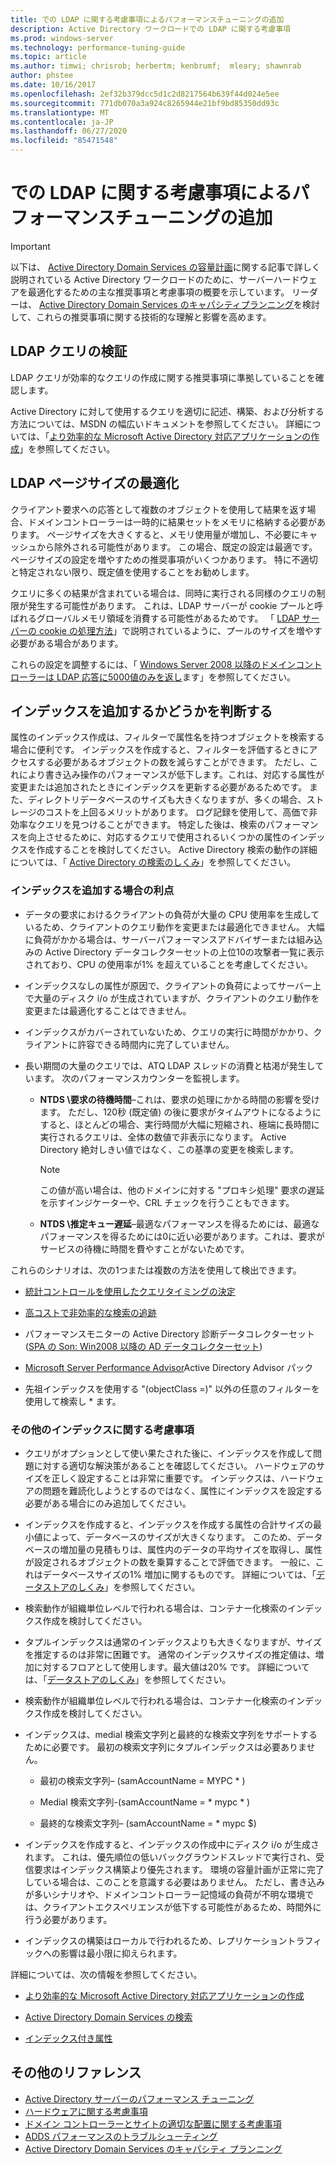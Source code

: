 ```yaml
---
title: での LDAP に関する考慮事項によるパフォーマンスチューニングの追加
description: Active Directory ワークロードでの LDAP に関する考慮事項
ms.prod: windows-server
ms.technology: performance-tuning-guide
ms.topic: article
ms.author: timwi; chrisrob; herbertm; kenbrumf;  mleary; shawnrab
author: phstee
ms.date: 10/16/2017
ms.openlocfilehash: 2ef32b379dcc5d1c2d8217564b639f44d024e5ee
ms.sourcegitcommit: 771db070a3a924c8265944e21bf9bd85350dd93c
ms.translationtype: MT
ms.contentlocale: ja-JP
ms.lasthandoff: 06/27/2020
ms.locfileid: "85471548"
---
```

# <a name="ldap-considerations-in-adds-performance-tuning"></a>での LDAP に関する考慮事項によるパフォーマンスチューニングの追加

> [!IMPORTANT]
> 以下は、 [Active Directory Domain Services の容量計画](https://go.microsoft.com/fwlink/?LinkId=324566)に関する記事で詳しく説明されている Active Directory ワークロードのために、サーバーハードウェアを最適化するための主な推奨事項と考慮事項の概要を示しています。 リーダーは、 [Active Directory Domain Services のキャパシティプランニング](https://go.microsoft.com/fwlink/?LinkId=324566)を検討して、これらの推奨事項に関する技術的な理解と影響を高めます。

## <a name="verify-ldap-queries"></a>LDAP クエリの検証

LDAP クエリが効率的なクエリの作成に関する推奨事項に準拠していることを確認します。

Active Directory に対して使用するクエリを適切に記述、構築、および分析する方法については、MSDN の幅広いドキュメントを参照してください。 詳細については、「[より効率的な Microsoft Active Directory 対応アプリケーションの作成](https://msdn.microsoft.com/library/ms808539.aspx)」を参照してください。

## <a name="optimize-ldap-page-sizes"></a>LDAP ページサイズの最適化

クライアント要求への応答として複数のオブジェクトを使用して結果を返す場合、ドメインコントローラーは一時的に結果セットをメモリに格納する必要があります。 ページサイズを大きくすると、メモリ使用量が増加し、不必要にキャッシュから除外される可能性があります。 この場合、既定の設定は最適です。 ページサイズの設定を増やすための推奨事項がいくつかあります。 特に不適切と特定されない限り、既定値を使用することをお勧めします。

クエリに多くの結果が含まれている場合は、同時に実行される同様のクエリの制限が発生する可能性があります。  これは、LDAP サーバーが cookie プールと呼ばれるグローバルメモリ領域を消費する可能性があるためです。  「 [LDAP サーバーの cookie の処理方法](https://technet.microsoft.com/windows-server-docs/identity/ad-ds/manage/how-ldap-server-cookies-are-handled)」で説明されているように、プールのサイズを増やす必要がある場合があります。

これらの設定を調整するには、「 [Windows Server 2008 以降のドメインコントローラーは LDAP 応答に5000値のみを返し](https://support.microsoft.com/kb/2009267)ます」を参照してください。

## <a name="determine-whether-to-add-indices"></a>インデックスを追加するかどうかを判断する

属性のインデックス作成は、フィルターで属性名を持つオブジェクトを検索する場合に便利です。 インデックスを作成すると、フィルターを評価するときにアクセスする必要があるオブジェクトの数を減らすことができます。 ただし、これにより書き込み操作のパフォーマンスが低下します。これは、対応する属性が変更または追加されたときにインデックスを更新する必要があるためです。 また、ディレクトリデータベースのサイズも大きくなりますが、多くの場合、ストレージのコストを上回るメリットがあります。 ログ記録を使用して、高価で非効率なクエリを見つけることができます。 特定した後は、検索のパフォーマンスを向上させるために、対応するクエリで使用されるいくつかの属性のインデックスを作成することを検討してください。 Active Directory 検索の動作の詳細については、「 [Active Directory の検索のしくみ](https://technet.microsoft.com/library/cc755809.aspx)」を参照してください。

### <a name="scenarios-that-benefit-in-adding-indices"></a>インデックスを追加する場合の利点

-   データの要求におけるクライアントの負荷が大量の CPU 使用率を生成しているため、クライアントのクエリ動作を変更または最適化できません。 大幅に負荷がかかる場合は、サーバーパフォーマンスアドバイザーまたは組み込みの Active Directory データコレクターセットの上位10の攻撃者一覧に表示されており、CPU の使用率が1% を超えていることを考慮してください。

-   インデックスなしの属性が原因で、クライアントの負荷によってサーバー上で大量のディスク i/o が生成されていますが、クライアントのクエリ動作を変更または最適化することはできません。

-   インデックスがカバーされていないため、クエリの実行に時間がかかり、クライアントに許容できる時間内に完了していません。

- 長い期間の大量のクエリでは、ATQ LDAP スレッドの消費と枯渇が発生しています。 次のパフォーマンスカウンターを監視します。

    - **NTDS \\要求の待機時間**–これは、要求の処理にかかる時間の影響を受けます。 ただし、120秒 (既定値) の後に要求がタイムアウトになるようにすると、ほとんどの場合、実行時間が大幅に短縮され、極端に長時間に実行されるクエリは、全体の数値で非表示になります。 Active Directory 絶対しきい値ではなく、この基準の変更を検索します。

        > [!NOTE]
        > この値が高い場合は、他のドメインに対する "プロキシ処理" 要求の遅延を示すインジケーターや、CRL チェックを行うこともできます。

    - **NTDS \\推定キュー遅延**–最適なパフォーマンスを得るためには、最適なパフォーマンスを得るためには0に近い必要があります。これは、要求がサービスの待機に時間を費やすことがないためです。

これらのシナリオは、次の1つまたは複数の方法を使用して検出できます。

-   [統計コントロールを使用したクエリタイミングの決定](https://msdn.microsoft.com/library/ms808539.aspx)

-   [高コストで非効率的な検索の追跡](https://msdn.microsoft.com/library/ms808539.aspx)

-   パフォーマンスモニターの Active Directory 診断データコレクターセット ([SPA の Son: Win2008 以降の AD データコレクターセット](https://blogs.technet.com/b/askds/archive/2010/06/08/son-of-spa-ad-data-collector-sets-in-win2008-and-beyond.aspx))

-   [Microsoft Server Performance Advisor](../../../server-performance-advisor/microsoft-server-performance-advisor.md)Active Directory Advisor パック

-   先祖インデックスを使用する "(objectClass =)" 以外の任意のフィルターを使用して検索し \* ます。

### <a name="other-index-considerations"></a>その他のインデックスに関する考慮事項

-   クエリがオプションとして使い果たされた後に、インデックスを作成して問題に対する適切な解決策があることを確認してください。 ハードウェアのサイズを正しく設定することは非常に重要です。 インデックスは、ハードウェアの問題を難読化しようとするのではなく、属性にインデックスを設定する必要がある場合にのみ追加してください。

-   インデックスを作成すると、インデックスを作成する属性の合計サイズの最小値によって、データベースのサイズが大きくなります。 このため、データベースの増加量の見積もりは、属性内のデータの平均サイズを取得し、属性が設定されるオブジェクトの数を乗算することで評価できます。 一般に、これはデータベースサイズの1% 増加に関するものです。 詳細については、「[データストアのしくみ](https://technet.microsoft.com/library/cc772829.aspx)」を参照してください。

-   検索動作が組織単位レベルで行われる場合は、コンテナー化検索のインデックス作成を検討してください。

-   タプルインデックスは通常のインデックスよりも大きくなりますが、サイズを推定するのは非常に困難です。 通常のインデックスサイズの推定値は、増加に対するフロアとして使用します。最大値は20% です。 詳細については、「[データストアのしくみ](https://technet.microsoft.com/library/cc772829.aspx)」を参照してください。

-   検索動作が組織単位レベルで行われる場合は、コンテナー化検索のインデックス作成を検討してください。

-   インデックスは、medial 検索文字列と最終的な検索文字列をサポートするために必要です。 最初の検索文字列にタプルインデックスは必要ありません。

    -   最初の検索文字列– (samAccountName = MYPC \* )

    -   Medial 検索文字列-(samAccountName = \* mypc \* )

    -   最終的な検索文字列– (samAccountName = \* mypc $)

-   インデックスを作成すると、インデックスの作成中にディスク i/o が生成されます。 これは、優先順位の低いバックグラウンドスレッドで実行され、受信要求はインデックス構築より優先されます。 環境の容量計画が正常に完了している場合は、このことを意識する必要はありません。 ただし、書き込みが多いシナリオや、ドメインコントローラー記憶域の負荷が不明な環境では、クライアントエクスペリエンスが低下する可能性があるため、時間外に行う必要があります。

-   インデックスの構築はローカルで行われるため、レプリケーショントラフィックへの影響は最小限に抑えられます。

詳細については、次の情報を参照してください。

-   [より効率的な Microsoft Active Directory 対応アプリケーションの作成](https://msdn.microsoft.com/library/ms808539.aspx)

-   [Active Directory Domain Services の検索](https://msdn.microsoft.com/library/aa746427.aspx)

-   [インデックス付き属性](https://msdn.microsoft.com/library/windows/desktop/ms677112.aspx)

## <a name="additional-references"></a>その他のリファレンス

- [Active Directory サーバーのパフォーマンス チューニング](index.md)
- [ハードウェアに関する考慮事項](hardware-considerations.md)
- [ドメイン コントローラーとサイトの適切な配置に関する考慮事項](site-definition-considerations.md)
- [ADDS パフォーマンスのトラブルシューティング](troubleshoot.md)
- [Active Directory Domain Services のキャパシティ プランニング](https://go.microsoft.com/fwlink/?LinkId=324566)